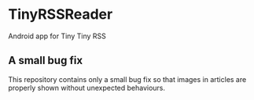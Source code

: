 TinyRSSReader
==========

Android app for Tiny Tiny RSS

## A small bug fix

This repository contains only a small bug fix so that images in articles are properly shown without unexpected behaviours.
